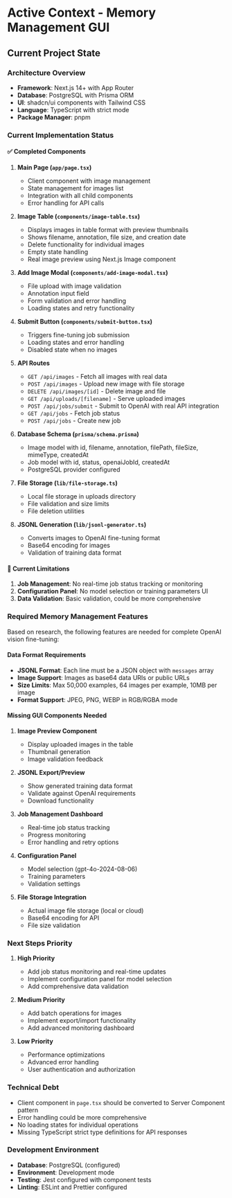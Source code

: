 # Active Context - Memory Management GUI

## Current Project State

### Architecture Overview

- **Framework**: Next.js 14+ with App Router
- **Database**: PostgreSQL with Prisma ORM
- **UI**: shadcn/ui components with Tailwind CSS
- **Language**: TypeScript with strict mode
- **Package Manager**: pnpm

### Current Implementation Status

#### ✅ Completed Components

1. **Main Page (`app/page.tsx`)**

   - Client component with image management
   - State management for images list
   - Integration with all child components
   - Error handling for API calls

2. **Image Table (`components/image-table.tsx`)**

   - Displays images in table format with preview thumbnails
   - Shows filename, annotation, file size, and creation date
   - Delete functionality for individual images
   - Empty state handling
   - Real image preview using Next.js Image component

3. **Add Image Modal (`components/add-image-modal.tsx`)**

   - File upload with image validation
   - Annotation input field
   - Form validation and error handling
   - Loading states and retry functionality

4. **Submit Button (`components/submit-button.tsx`)**

   - Triggers fine-tuning job submission
   - Loading states and error handling
   - Disabled state when no images

5. **API Routes**

   - `GET /api/images` - Fetch all images with real data
   - `POST /api/images` - Upload new image with file storage
   - `DELETE /api/images/[id]` - Delete image and file
   - `GET /api/uploads/[filename]` - Serve uploaded images
   - `POST /api/jobs/submit` - Submit to OpenAI with real API integration
   - `GET /api/jobs` - Fetch job status
   - `POST /api/jobs` - Create new job

6. **Database Schema (`prisma/schema.prisma`)**
   - Image model with id, filename, annotation, filePath, fileSize, mimeType, createdAt
   - Job model with id, status, openaiJobId, createdAt
   - PostgreSQL provider configured

7. **File Storage (`lib/file-storage.ts`)**
   - Local file storage in uploads directory
   - File validation and size limits
   - File deletion utilities

8. **JSONL Generation (`lib/jsonl-generator.ts`)**
   - Converts images to OpenAI fine-tuning format
   - Base64 encoding for images
   - Validation of training data format

#### 🔄 Current Limitations

1. **Job Management**: No real-time job status tracking or monitoring
2. **Configuration Panel**: No model selection or training parameters UI
3. **Data Validation**: Basic validation, could be more comprehensive

### Required Memory Management Features

Based on research, the following features are needed for complete OpenAI vision fine-tuning:

#### Data Format Requirements

- **JSONL Format**: Each line must be a JSON object with `messages` array
- **Image Support**: Images as base64 data URIs or public URLs
- **Size Limits**: Max 50,000 examples, 64 images per example, 10MB per image
- **Format Support**: JPEG, PNG, WEBP in RGB/RGBA mode

#### Missing GUI Components Needed

1. **Image Preview Component**

   - Display uploaded images in the table
   - Thumbnail generation
   - Image validation feedback

2. **JSONL Export/Preview**

   - Show generated training data format
   - Validate against OpenAI requirements
   - Download functionality

3. **Job Management Dashboard**

   - Real-time job status tracking
   - Progress monitoring
   - Error handling and retry options

4. **Configuration Panel**

   - Model selection (gpt-4o-2024-08-06)
   - Training parameters
   - Validation settings

5. **File Storage Integration**
   - Actual image file storage (local or cloud)
   - Base64 encoding for API
   - File size validation

### Next Steps Priority

1. **High Priority**

   - Add job status monitoring and real-time updates
   - Implement configuration panel for model selection
   - Add comprehensive data validation

2. **Medium Priority**

   - Add batch operations for images
   - Implement export/import functionality
   - Add advanced monitoring dashboard

3. **Low Priority**
   - Performance optimizations
   - Advanced error handling
   - User authentication and authorization

### Technical Debt

- Client component in `page.tsx` should be converted to Server Component pattern
- Error handling could be more comprehensive
- No loading states for individual operations
- Missing TypeScript strict type definitions for API responses

### Development Environment

- **Database**: PostgreSQL (configured)
- **Environment**: Development mode
- **Testing**: Jest configured with component tests
- **Linting**: ESLint and Prettier configured
